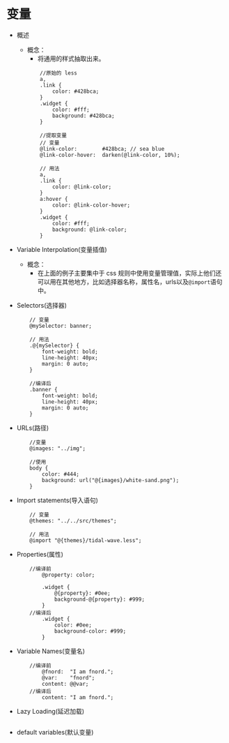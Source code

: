# 变量
- 概述
    - 概念：
        - 将通用的样式抽取出来。
        ```less
            //原始的 less 
            a,
            .link {
                color: #428bca;
            }
            .widget {
                color: #fff;
                background: #428bca;
            }

            //提取变量
            // 变量
            @link-color:        #428bca; // sea blue
            @link-color-hover:  darken(@link-color, 10%);

            // 用法
            a,
            .link {
                color: @link-color;
            }
            a:hover {
                color: @link-color-hover;
            }
            .widget {
                color: #fff;
                background: @link-color;
            }
        ```

- Variable Interpolation(变量插值)
    - 概念：
        - 在上面的例子主要集中于 css 规则中使用变量管理值，实际上他们还可以用在其他地方，比如选择器名称，属性名，urls以及`@import`语句中。

- Selectors(选择器)
    ```less
        // 变量
        @mySelector: banner;

        // 用法
        .@{mySelector} {
            font-weight: bold;
            line-height: 40px;
            margin: 0 auto;
        }

        //编译后
        .banner {
            font-weight: bold;
            line-height: 40px;
            margin: 0 auto;
        }
    ```
- URLs(路径)
    ```less
        //变量
        @images: "../img";

        //使用
        body {
            color: #444;
            background: url("@{images}/white-sand.png");
        }
    ```
- Import statements(导入语句)
    ```less
        // 变量
        @themes: "../../src/themes";

        // 用法
        @import "@{themes}/tidal-wave.less";
    ```
- Properties(属性)
    ```less
        //编译前
            @property: color;

            .widget {
                @{property}: #0ee;
                background-@{property}: #999;
            }
        //编译后
            .widget {
                color: #0ee;
                background-color: #999;
            }
    ```
- Variable Names(变量名)
    ```less
        //编译前
            @fnord:  "I am fnord.";
            @var:    "fnord";
            content: @@var;
        //编译后
            content: "I am fnord.";
    ```
- Lazy Loading(延迟加载)
    ```less

    ```
- default variables(默认变量)